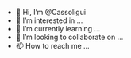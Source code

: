 - 👋 Hi, I’m @Cassoligui
- 👀 I’m interested in ...
- 🌱 I’m currently learning ...
- 💞️ I’m looking to collaborate on ...
- 📫 How to reach me ...

<!---
Cassoligui/Cassoligui is a ✨ special ✨ repository because its `README.md` (this file) appears on your GitHub profile.
You can click the Preview link to take a look at your changes.
--->
